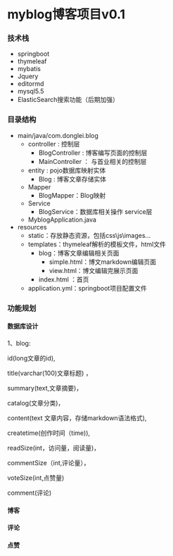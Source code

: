# myblog博客项目v0.1

### 技术栈

- springboot
- thymeleaf
- mybatis
- Jquery
- editormd
- mysql5.5
- ElasticSearch搜索功能（后期加强）



### 目录结构

* main/java/com.donglei.blog
  * controller :  控制层
    * BlogController :   博客编写页面的控制层
    * MainController ：  与首业相关的控制层
  * entity :  pojo数据库映射实体
    * Blog :  博客文章存储实体
  * Mapper
    * BlogMapper：Blog映射
  * Service
    * BlogService：数据库相关操作  service层
  * MyblogApplication.java 
* resources
  * static：存放静态资源，包括css\js\images...
  * templates：thymeleaf解析的模板文件，html文件
    * blog：博客文章编辑相关页面
      * simple.html：博文markdown编辑页面
      * view.html：博文编辑完展示页面
    * index.html ：首页
  * application.yml：springboot项目配置文件

### 功能规划

#### 数据库设计

1、blog:

id(long文章的id), 

title(varchar(100)文章标题) ，

summary(text,文章摘要)，

catalog(文章分类)，

content(text 文章内容，存储markdown语法格式), 

createtime(创作时间（time)),

readSize(int，访问量，阅读量)，

commentSize（int,评论量），

voteSize(int,点赞量)

comment(评论)

#### 博客

#### 评论

#### 点赞



